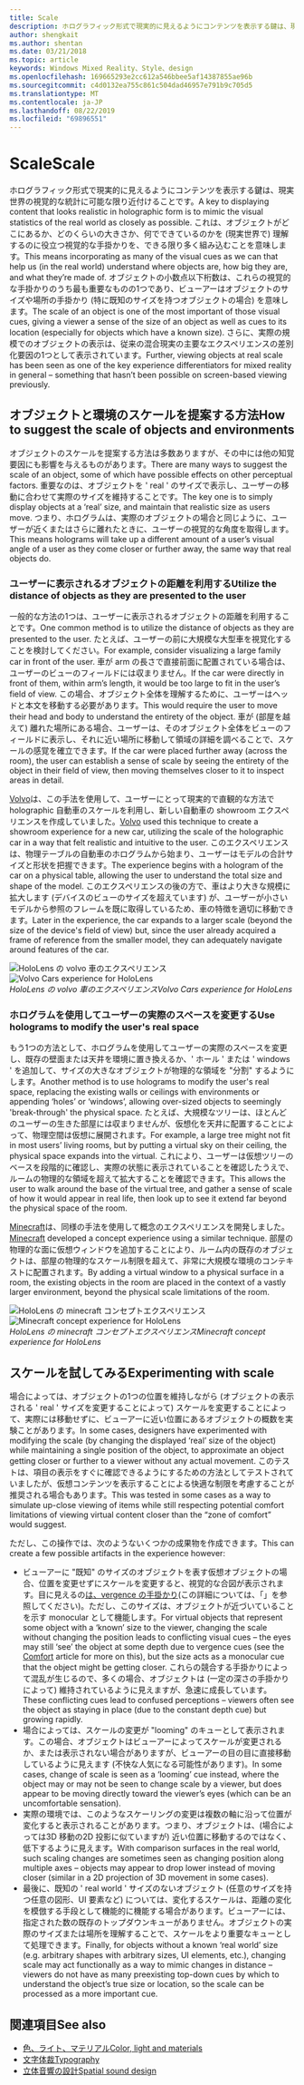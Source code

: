 ```yaml
---
title: Scale
description: ホログラフィック形式で現実的に見えるようにコンテンツを表示する鍵は、現実世界の視覚的な統計に可能な限り近付けることです。
author: shengkait
ms.author: shentan
ms.date: 03/21/2018
ms.topic: article
keywords: Windows Mixed Reality、Style、design
ms.openlocfilehash: 169665293e2cc612a546bbee5af14387855ae96b
ms.sourcegitcommit: c4d0132ea755c861c504dad46957e791b9c705d5
ms.translationtype: MT
ms.contentlocale: ja-JP
ms.lasthandoff: 08/22/2019
ms.locfileid: "69896551"
---
```

# <a name="scale"></a><span data-ttu-id="b6c49-104">Scale</span><span class="sxs-lookup"><span data-stu-id="b6c49-104">Scale</span></span>

<span data-ttu-id="b6c49-105">ホログラフィック形式で現実的に見えるようにコンテンツを表示する鍵は、現実世界の視覚的な統計に可能な限り近付けることです。</span><span class="sxs-lookup"><span data-stu-id="b6c49-105">A key to displaying content that looks realistic in holographic form is to mimic the visual statistics of the real world as closely as possible.</span></span> <span data-ttu-id="b6c49-106">これは、オブジェクトがどこにあるか、どのくらいの大きさか、何でできているのかを (現実世界で) 理解するのに役立つ視覚的な手掛かりを、できる限り多く組み込むことを意味します。</span><span class="sxs-lookup"><span data-stu-id="b6c49-106">This means incorporating as many of the visual cues as we can that help us (in the real world) understand where objects are, how big they are, and what they’re made of.</span></span> <span data-ttu-id="b6c49-107">オブジェクトの小数点以下桁数は、これらの視覚的な手掛かりのうち最も重要なものの1つであり、ビューアーはオブジェクトのサイズや場所の手掛かり (特に既知のサイズを持つオブジェクトの場合) を意味します。</span><span class="sxs-lookup"><span data-stu-id="b6c49-107">The scale of an object is one of the most important of those visual cues, giving a viewer a sense of the size of an object as well as cues to its location (especially for objects which have a known size).</span></span> <span data-ttu-id="b6c49-108">さらに、実際の規模でのオブジェクトの表示は、従来の混合現実の主要なエクスペリエンスの差別化要因の1つとして表示されています。</span><span class="sxs-lookup"><span data-stu-id="b6c49-108">Further, viewing objects at real scale has been seen as one of the key experience differentiators for mixed reality in general – something that hasn’t been possible on screen-based viewing previously.</span></span>

## <a name="how-to-suggest-the-scale-of-objects-and-environments"></a><span data-ttu-id="b6c49-109">オブジェクトと環境のスケールを提案する方法</span><span class="sxs-lookup"><span data-stu-id="b6c49-109">How to suggest the scale of objects and environments</span></span>

<span data-ttu-id="b6c49-110">オブジェクトのスケールを提案する方法は多数ありますが、その中には他の知覚要因にも影響を与えるものがあります。</span><span class="sxs-lookup"><span data-stu-id="b6c49-110">There are many ways to suggest the scale of an object, some of which have possible effects on other perceptual factors.</span></span> <span data-ttu-id="b6c49-111">重要なのは、オブジェクトを ' real ' のサイズで表示し、ユーザーの移動に合わせて実際のサイズを維持することです。</span><span class="sxs-lookup"><span data-stu-id="b6c49-111">The key one is to simply display objects at a ‘real’ size, and maintain that realistic size as users move.</span></span> <span data-ttu-id="b6c49-112">つまり、ホログラムは、実際のオブジェクトの場合と同じように、ユーザーが近くまたはさらに離れたときに、ユーザーの視覚的な角度を取得します。</span><span class="sxs-lookup"><span data-stu-id="b6c49-112">This means holograms will take up a different amount of a user’s visual angle of a user as they come closer or further away, the same way that real objects do.</span></span>

### <a name="utilize-the-distance-of-objects-as-they-are-presented-to-the-user"></a><span data-ttu-id="b6c49-113">ユーザーに表示されるオブジェクトの距離を利用する</span><span class="sxs-lookup"><span data-stu-id="b6c49-113">Utilize the distance of objects as they are presented to the user</span></span>

<span data-ttu-id="b6c49-114">一般的な方法の1つは、ユーザーに表示されるオブジェクトの距離を利用することです。</span><span class="sxs-lookup"><span data-stu-id="b6c49-114">One common method is to utilize the distance of objects as they are presented to the user.</span></span> <span data-ttu-id="b6c49-115">たとえば、ユーザーの前に大規模な大型車を視覚化することを検討してください。</span><span class="sxs-lookup"><span data-stu-id="b6c49-115">For example, consider visualizing a large family car in front of the user.</span></span> <span data-ttu-id="b6c49-116">車が arm の長さで直接前面に配置されている場合は、ユーザーのビューのフィールドには収まりません。</span><span class="sxs-lookup"><span data-stu-id="b6c49-116">If the car were directly in front of them, within arm’s length, it would be too large to fit in the user’s field of view.</span></span> <span data-ttu-id="b6c49-117">この場合、オブジェクト全体を理解するために、ユーザーはヘッドと本文を移動する必要があります。</span><span class="sxs-lookup"><span data-stu-id="b6c49-117">This would require the user to move their head and body to understand the entirety of the object.</span></span> <span data-ttu-id="b6c49-118">車が (部屋を越えて) 離れた場所にある場合、ユーザーは、そのオブジェクト全体をビューのフィールドに表示し、それに近い場所に移動して領域の詳細を調べることで、スケールの感覚を確立できます。</span><span class="sxs-lookup"><span data-stu-id="b6c49-118">If the car were placed further away (across the room), the user can establish a sense of scale by seeing the entirety of the object in their field of view, then moving themselves closer to it to inspect areas in detail.</span></span>

<span data-ttu-id="b6c49-119">[Volvo](https://www.youtube.com/watch?v=DilzwF90vec)は、この手法を使用して、ユーザーにとって現実的で直観的な方法で holographic 自動車のスケールを利用し、新しい自動車の showroom エクスペリエンスを作成していました。</span><span class="sxs-lookup"><span data-stu-id="b6c49-119">[Volvo](https://www.youtube.com/watch?v=DilzwF90vec) used this technique to create a showroom experience for a new car, utilizing the scale of the holographic car in a way that felt realistic and intuitive to the user.</span></span> <span data-ttu-id="b6c49-120">このエクスペリエンスは、物理テーブルの自動車のホログラムから始まり、ユーザーはモデルの合計サイズと形状を把握できます。</span><span class="sxs-lookup"><span data-stu-id="b6c49-120">The experience begins with a hologram of the car on a physical table, allowing the user to understand the total size and shape of the model.</span></span> <span data-ttu-id="b6c49-121">このエクスペリエンスの後の方で、車はより大きな規模に拡大します (デバイスのビューのサイズを超えています) が、ユーザーが小さいモデルから参照のフレームを既に取得しているため、車の特徴を適切に移動できます。</span><span class="sxs-lookup"><span data-stu-id="b6c49-121">Later in the experience, the car expands to a larger scale (beyond the size of the device's field of view) but, since the user already acquired a frame of reference from the smaller model, they can adequately navigate around features of the car.</span></span>

<span data-ttu-id="b6c49-122">![HoloLens の volvo 車のエクスペリエンス](images/volvo-cars-microsoft-hololens-experience01-640px.jpg)</span><span class="sxs-lookup"><span data-stu-id="b6c49-122">![Volvo Cars experience for HoloLens](images/volvo-cars-microsoft-hololens-experience01-640px.jpg)</span></span><br>
<span data-ttu-id="b6c49-123">*HoloLens の volvo 車のエクスペリエンス*</span><span class="sxs-lookup"><span data-stu-id="b6c49-123">*Volvo Cars experience for HoloLens*</span></span>

### <a name="use-holograms-to-modify-the-users-real-space"></a><span data-ttu-id="b6c49-124">ホログラムを使用してユーザーの実際のスペースを変更する</span><span class="sxs-lookup"><span data-stu-id="b6c49-124">Use holograms to modify the user's real space</span></span>

<span data-ttu-id="b6c49-125">もう1つの方法として、ホログラムを使用してユーザーの実際のスペースを変更し、既存の壁面または天井を環境に置き換えるか、' ホール ' または ' windows ' を追加して、サイズの大きなオブジェクトが物理的な領域を "分割" するようにします。</span><span class="sxs-lookup"><span data-stu-id="b6c49-125">Another method is to use holograms to modify the user's real space, replacing the existing walls or ceilings with environments or appending ‘holes’ or ‘windows’, allowing over-sized objects to seemingly 'break-through' the physical space.</span></span> <span data-ttu-id="b6c49-126">たとえば、大規模なツリーは、ほとんどのユーザーの生きた部屋には収まりませんが、仮想化を天井に配置することによって、物理空間は仮想に展開されます。</span><span class="sxs-lookup"><span data-stu-id="b6c49-126">For example, a large tree might not fit in most users’ living rooms, but by putting a virtual sky on their ceiling, the physical space expands into the virtual.</span></span> <span data-ttu-id="b6c49-127">これにより、ユーザーは仮想ツリーのベースを段階的に確認し、実際の状態に表示されていることを確認したうえで、ルームの物理的な領域を超えて拡大することを確認できます。</span><span class="sxs-lookup"><span data-stu-id="b6c49-127">This allows the user to walk around the base of the virtual tree, and gather a sense of scale of how it would appear in real life, then look up to see it extend far beyond the physical space of the room.</span></span>

<span data-ttu-id="b6c49-128">[Minecraft](https://minecraft.net/)は、同様の手法を使用して概念のエクスペリエンスを開発しました。</span><span class="sxs-lookup"><span data-stu-id="b6c49-128">[Minecraft](https://minecraft.net/) developed a concept experience using a similar technique.</span></span> <span data-ttu-id="b6c49-129">部屋の物理的な面に仮想ウィンドウを追加することにより、ルーム内の既存のオブジェクトは、部屋の物理的なスケール制限を超えて、非常に大規模な環境のコンテキストに配置されます。</span><span class="sxs-lookup"><span data-stu-id="b6c49-129">By adding a virtual window to a physical surface in a room, the existing objects in the room are placed in the context of a vastly larger environment, beyond the physical scale limitations of the room.</span></span>

<span data-ttu-id="b6c49-130">![HoloLens の minecraft コンセプトエクスペリエンス](images/800px-minecraftwindow-640px.jpg)</span><span class="sxs-lookup"><span data-stu-id="b6c49-130">![Minecraft concept experience for HoloLens](images/800px-minecraftwindow-640px.jpg)</span></span><br>
<span data-ttu-id="b6c49-131">*HoloLens の minecraft コンセプトエクスペリエンス*</span><span class="sxs-lookup"><span data-stu-id="b6c49-131">*Minecraft concept experience for HoloLens*</span></span>

## <a name="experimenting-with-scale"></a><span data-ttu-id="b6c49-132">スケールを試してみる</span><span class="sxs-lookup"><span data-stu-id="b6c49-132">Experimenting with scale</span></span>

<span data-ttu-id="b6c49-133">場合によっては、オブジェクトの1つの位置を維持しながら (オブジェクトの表示される ' real ' サイズを変更することによって) スケールを変更することによって、実際には移動せずに、ビューアーに近い位置にあるオブジェクトの概数を実験ことがあります。</span><span class="sxs-lookup"><span data-stu-id="b6c49-133">In some cases, designers have experimented with modifying the scale (by changing the displayed ‘real’ size of the object) while maintaining a single position of the object, to approximate an object getting closer or further to a viewer without any actual movement.</span></span> <span data-ttu-id="b6c49-134">このテストは、項目の表示をすぐに確認できるようにするための方法としてテストされていましたが、仮想コンテンツを表示することによる快適な制限を考慮することが推奨される場合もあります。</span><span class="sxs-lookup"><span data-stu-id="b6c49-134">This was tested in some cases as a way to simulate up-close viewing of items while still respecting potential comfort limitations of viewing virtual content closer than the “zone of comfort” would suggest.</span></span>

<span data-ttu-id="b6c49-135">ただし、この操作では、次のようないくつかの成果物を作成できます。</span><span class="sxs-lookup"><span data-stu-id="b6c49-135">This can create a few possible artifacts in the experience however:</span></span>
* <span data-ttu-id="b6c49-136">ビューアーに "既知" のサイズのオブジェクトを表す仮想オブジェクトの場合、位置を変更せずにスケールを変更すると、視覚的な合図が表示されます。目に見えるの[は、vergence の手掛かり](comfort.md)(この詳細については、「」を参照してください)。ただし、このサイズは、オブジェクトが近づいていることを示す monocular として機能します。</span><span class="sxs-lookup"><span data-stu-id="b6c49-136">For virtual objects that represent some object with a ‘known’ size to the viewer, changing the scale without changing the position leads to conflicting visual cues – the eyes may still ‘see’ the object at some depth due to vergence cues (see the [Comfort](comfort.md) article for more on this), but the size acts as a monocular cue that the object might be getting closer.</span></span> <span data-ttu-id="b6c49-137">これらの競合する手掛かりによって混乱が生じるので、多くの場合、オブジェクトは (一定の深さの手掛かりによって) 維持されているように見えますが、急速に成長しています。</span><span class="sxs-lookup"><span data-stu-id="b6c49-137">These conflicting cues lead to confused perceptions – viewers often see the object as staying in place (due to the constant depth cue) but growing rapidly.</span></span>
* <span data-ttu-id="b6c49-138">場合によっては、スケールの変更が "looming" のキューとして表示されます。この場合、オブジェクトはビューアーによってスケールが変更されるか、または表示されない場合がありますが、ビューアーの目の目に直接移動しているように見えます (不快な人気になる可能性があります)。</span><span class="sxs-lookup"><span data-stu-id="b6c49-138">In some cases, change of scale is seen as a ‘looming’ cue instead, where the object may or may not be seen to change scale by a viewer, but does appear to be moving directly toward the viewer’s eyes (which can be an uncomfortable sensation).</span></span>
* <span data-ttu-id="b6c49-139">実際の環境では、このようなスケーリングの変更は複数の軸に沿って位置が変化すると表示されることがあります。つまり、オブジェクトは、(場合によっては3D 移動の2D 投影に似ていますが) 近い位置に移動するのではなく、低下するように見えます。</span><span class="sxs-lookup"><span data-stu-id="b6c49-139">With comparison surfaces in the real world, such scaling changes are sometimes seen as changing position along multiple axes – objects may appear to drop lower instead of moving closer (similar in a 2D projection of 3D movement in some cases).</span></span>
* <span data-ttu-id="b6c49-140">最後に、既知の ' real world ' サイズのないオブジェクト (任意のサイズを持つ任意の図形、UI 要素など) については、変化するスケールは、距離の変化を模倣する手段として機能的に機能する場合があります。ビューアーには、指定された数の既存のトップダウンキューがありません。オブジェクトの実際のサイズまたは場所を理解することで、スケールをより重要なキューとして処理できます。</span><span class="sxs-lookup"><span data-stu-id="b6c49-140">Finally, for objects without a known ‘real world’ size (e.g. arbitrary shapes with arbitrary sizes, UI elements, etc.), changing scale may act functionally as a way to mimic changes in distance – viewers do not have as many preexisting top-down cues by which to understand the object’s true size or location, so the scale can be processed as a more important cue.</span></span>

## <a name="see-also"></a><span data-ttu-id="b6c49-141">関連項目</span><span class="sxs-lookup"><span data-stu-id="b6c49-141">See also</span></span>
* [<span data-ttu-id="b6c49-142">色、ライト、マテリアル</span><span class="sxs-lookup"><span data-stu-id="b6c49-142">Color, light and materials</span></span>](color,-light-and-materials.md)
* [<span data-ttu-id="b6c49-143">文字体裁</span><span class="sxs-lookup"><span data-stu-id="b6c49-143">Typography</span></span>](typography.md)
* [<span data-ttu-id="b6c49-144">立体音響の設計</span><span class="sxs-lookup"><span data-stu-id="b6c49-144">Spatial sound design</span></span>](spatial-sound-design.md)
